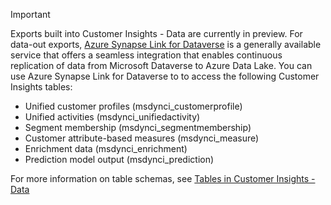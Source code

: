 > [!IMPORTANT]
> Exports built into Customer Insights - Data are currently in preview. For data-out exports, [Azure Synapse Link for Dataverse](/power-apps/maker/data-platform/export-to-data-lake) is a generally available service that offers a seamless integration that enables continuous replication of data from Microsoft Dataverse to Azure Data Lake. You can use Azure Synapse Link for Dataverse to to access the following Customer Insights tables: 
>
> - Unified customer profiles (msdynci_customerprofile)
> - Unified activities (msdynci_unifiedactivity)
> - Segment membership (msdynci_segmentmembership)
> - Customer attribute-based measures (msdynci_measure)
> - Enrichment data (msdynci_enrichment)
> - Prediction model output (msdynci_prediction)
>
> For more information on table schemas, see [Tables in Customer Insights - Data](/dynamics365/customer-insights/data/tables)